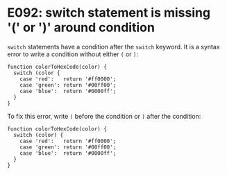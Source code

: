 # E092: switch statement is missing '(' or ')' around condition

`switch` statements have a condition after the `switch` keyword. It is a syntax
error to write a condition without either `(` or `)`:

    function colorToHexCode(color) {
      switch (color {
        case 'red':   return '#ff0000';
        case 'green': return '#00ff00';
        case 'blue':  return '#0000ff';
      }
    }

To fix this error, write `(` before the condition or `)` after the condition:

    function colorToHexCode(color) {
      switch (color) {
        case 'red':   return '#ff0000';
        case 'green': return '#00ff00';
        case 'blue':  return '#0000ff';
      }
    }
